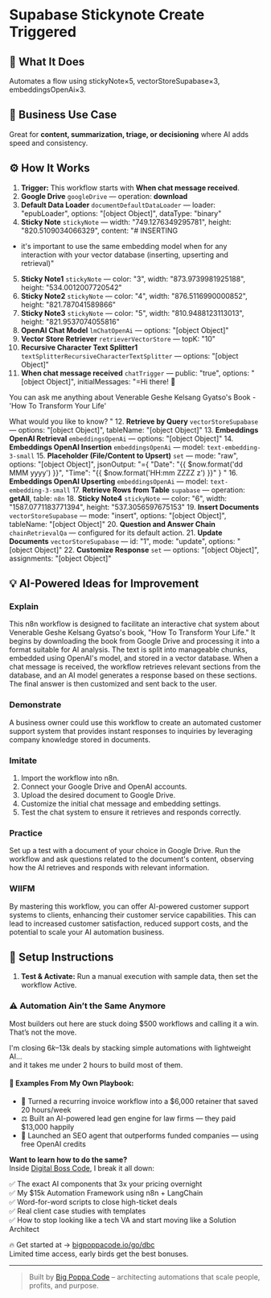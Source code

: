 # Supabase Stickynote Create Triggered
## 🚀 What It Does
Automates a flow using stickyNote×5, vectorStoreSupabase×3, embeddingsOpenAi×3.

## 💼 Business Use Case
Great for **content, summarization, triage, or decisioning** where AI adds speed and consistency.

## ⚙️ How It Works
1. **Trigger:** This workflow starts with **When chat message received**.
2. **Google Drive** `googleDrive` — operation: **download**
3. **Default Data Loader** `documentDefaultDataLoader` — loader: "epubLoader", options: "[object Object]", dataType: "binary"
4. **Sticky Note** `stickyNote` — width: "749.1276349295781", height: "820.5109034066329", content: "# INSERTING

- it's important to use the same embedding model when for any interaction with your vector database (inserting, upserting and retrieval)"
5. **Sticky Note1** `stickyNote` — color: "3", width: "873.9739981925188", height: "534.0012007720542"
6. **Sticky Note2** `stickyNote` — color: "4", width: "876.5116990000852", height: "821.787041589866"
7. **Sticky Note3** `stickyNote` — color: "5", width: "810.9488123113013", height: "821.9537074055816"
8. **OpenAI Chat Model** `lmChatOpenAi` — options: "[object Object]"
9. **Vector Store Retriever** `retrieverVectorStore` — topK: "10"
10. **Recursive Character Text Splitter1** `textSplitterRecursiveCharacterTextSplitter` — options: "[object Object]"
11. **When chat message received** `chatTrigger` — public: "true", options: "[object Object]", initialMessages: "=Hi there! 🙏

You can ask me anything about Venerable Geshe Kelsang Gyatso's Book - 'How To Transform Your Life'

What would you like to know? "
12. **Retrieve by Query** `vectorStoreSupabase` — options: "[object Object]", tableName: "[object Object]"
13. **Embeddings OpenAI Retrieval** `embeddingsOpenAi` — options: "[object Object]"
14. **Embeddings OpenAI Insertion** `embeddingsOpenAi` — model: `text-embedding-3-small`
15. **Placeholder (File/Content to Upsert)** `set` — mode: "raw", options: "[object Object]", jsonOutput: "={
  "Date": "{{ $now.format('dd MMM yyyy') }}",
  "Time": "{{ $now.format('HH:mm ZZZZ z') }}"
}
"
16. **Embeddings OpenAI Upserting** `embeddingsOpenAi` — model: `text-embedding-3-small`
17. **Retrieve Rows from Table** `supabase` — operation: **getAll**, table: `n8n`
18. **Sticky Note4** `stickyNote` — color: "6", width: "1587.0771183771394", height: "537.3056597675153"
19. **Insert Documents** `vectorStoreSupabase` — mode: "insert", options: "[object Object]", tableName: "[object Object]"
20. **Question and Answer Chain** `chainRetrievalQa` — configured for its default action.
21. **Update Documents** `vectorStoreSupabase` — id: "1", mode: "update", options: "[object Object]"
22. **Customize Response** `set` — options: "[object Object]", assignments: "[object Object]"

## 💡 AI-Powered Ideas for Improvement
### Explain
This n8n workflow is designed to facilitate an interactive chat system about Venerable Geshe Kelsang Gyatso's book, "How To Transform Your Life." It begins by downloading the book from Google Drive and processing it into a format suitable for AI analysis. The text is split into manageable chunks, embedded using OpenAI's model, and stored in a vector database. When a chat message is received, the workflow retrieves relevant sections from the database, and an AI model generates a response based on these sections. The final answer is then customized and sent back to the user.

### Demonstrate
A business owner could use this workflow to create an automated customer support system that provides instant responses to inquiries by leveraging company knowledge stored in documents.

### Imitate
1. Import the workflow into n8n.
2. Connect your Google Drive and OpenAI accounts.
3. Upload the desired document to Google Drive.
4. Customize the initial chat message and embedding settings.
5. Test the chat system to ensure it retrieves and responds correctly.

### Practice
Set up a test with a document of your choice in Google Drive. Run the workflow and ask questions related to the document's content, observing how the AI retrieves and responds with relevant information.

### WIIFM
By mastering this workflow, you can offer AI-powered customer support systems to clients, enhancing their customer service capabilities. This can lead to increased customer satisfaction, reduced support costs, and the potential to scale your AI automation business.

## 🔧 Setup Instructions
1. **Test & Activate:** Run a manual execution with sample data, then set the workflow Active.

### ⚠️ Automation Ain’t the Same Anymore

Most builders out here are stuck doing $500 workflows and calling it a win.  
That’s not the move.  

I'm closing $6k–$13k deals by stacking simple automations with lightweight AI...  
and it takes me under 2 hours to build most of them.

#### 🧠 Examples From My Own Playbook:
- 🔁 Turned a recurring invoice workflow into a $6,000 retainer that saved 20 hours/week  
- ⚖️ Built an AI-powered lead gen engine for law firms — they paid $13,000 happily  
- 🚀 Launched an SEO agent that outperforms funded companies — using free OpenAI credits  

**Want to learn how to do the same?**  
Inside [Digital Boss Code](https://bigpoppacode.io/go/dbc), I break it all down:

✅ The exact AI components that 3x your pricing overnight  
✅ My $15k Automation Framework using n8n + LangChain  
✅ Word-for-word scripts to close high-ticket deals  
✅ Real client case studies with templates  
✅ How to stop looking like a tech VA and start moving like a Solution Architect  

🔥 Get started at → [bigpoppacode.io/go/dbc](https://bigpoppacode.io/go/dbc)  
Limited time access, early birds get the best bonuses.

---
> Built by [Big Poppa Code](https://bigpoppacode.io) – architecting automations that scale people, profits, and purpose.
